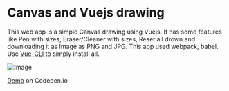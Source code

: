 # Canvas and Vuejs drawing

This web app is a simple Canvas drawing using Vuejs.
It has some features like Pen with sizes, Eraser/Cleaner with sizes, Reset all drown and downloading it as Image as PNG and JPG.
This app used webpack, babel. Use [Vue-CLI](https://cli.vuejs.org/) to simply install all.



![Image](https://raw.githubusercontent.com/KamyarLajani/Vuejs-Canvas-Drawing-Animation/branch/path/to/images/demo.gif)


[Demo](https://codepen.io/KamyarLajani/pen/KKPzdqL)  on Codepen.io 
